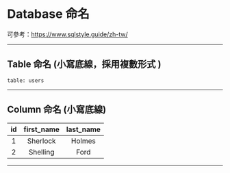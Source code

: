 # Database 命名

可參考：https://www.sqlstyle.guide/zh-tw/

---
## Table 命名 (小寫底線，採用複數形式 )

```
table: users
```
---
## Column 命名 (小寫底線)

| id | first_name | last_name |
| :---: | :---: | :---: |
| 1 | Sherlock | Holmes |
| 2 | Shelling | Ford |

---
